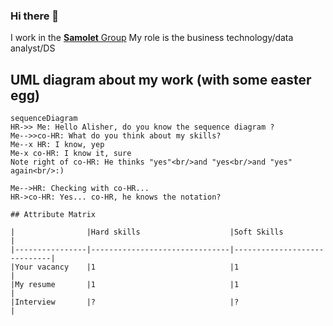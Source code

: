 ### Hi there 👋

I work in the [**Samolet** Group](https://samolet.ru/)
My role is the business technology/data analyst/DS

## UML diagram about my work (with some easter egg)

```mermaid
sequenceDiagram
HR->> Me: Hello Alisher, do you know the sequence diagram ?
Me-->>co-HR: What do you think about my skills?
Me--x HR: I know, yep
Me-x co-HR: I know it, sure
Note right of co-HR: He thinks "yes"<br/>and "yes<br/>and "yes" again<br/>:)

Me-->HR: Checking with co-HR...
HR->co-HR: Yes... co-HR, he knows the notation?

## Attribute Matrix

|                |Hard skills                    |Soft Skills                  |
|----------------|-------------------------------|-----------------------------|
|Your vacancy    |1                              |1                            |
|My resume       |1                              |1                            |
|Interview       |?                              |?                            |
